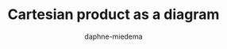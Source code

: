 ---
title: "Cartesian product as a diagram"
author: "daphne-miedema"
Discipline: Databases
ConceptualAdvantage: "Step by step explanation"
DrawsAttentionTo: "Explains how each element on axis A is combined with elements on axis B to build the full Cartesian product"
Topic: Query languages (basic)
Domain: 
Form: Visual Representation
OriginSource: "Lecture Notes"
image: "418.png"
Mapping:
  row :  left-hand relation
  column :  right-hand relation
  table contents :  Cartesian product contents
---